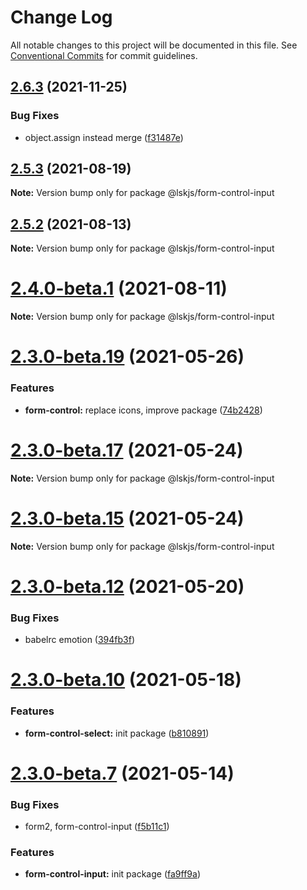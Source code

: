 # Change Log

All notable changes to this project will be documented in this file.
See [Conventional Commits](https://conventionalcommits.org) for commit guidelines.

## [2.6.3](https://github.com/lskjs/ux/compare/v2.6.2...v2.6.3) (2021-11-25)


### Bug Fixes

* object.assign instead merge ([f31487e](https://github.com/lskjs/ux/commit/f31487e8a408488c21a378371adfdd5267788c70))





## [2.5.3](https://github.com/lskjs/ux/compare/v2.5.2...v2.5.3) (2021-08-19)

**Note:** Version bump only for package @lskjs/form-control-input





## [2.5.2](https://github.com/lskjs/ux/compare/v2.5.1...v2.5.2) (2021-08-13)

**Note:** Version bump only for package @lskjs/form-control-input





# [2.4.0-beta.1](https://github.com/lskjs/ux/compare/v2.3.0-beta.29...v2.4.0-beta.1) (2021-08-11)

**Note:** Version bump only for package @lskjs/form-control-input





# [2.3.0-beta.19](https://github.com/lskjs/ux/tree/master/packages/form-control-input/compare/v2.3.0-beta.18...v2.3.0-beta.19) (2021-05-26)


### Features

* **form-control:** replace icons, improve package ([74b2428](https://github.com/lskjs/ux/tree/master/packages/form-control-input/commit/74b2428eebd5b103ed9ed4fd93fbf3361a534d06))





# [2.3.0-beta.17](https://github.com/lskjs/ux/tree/master/packages/form-control-input/compare/v2.3.0-beta.15...v2.3.0-beta.17) (2021-05-24)

**Note:** Version bump only for package @lskjs/form-control-input





# [2.3.0-beta.15](https://github.com/lskjs/ux/tree/master/packages/form-control-input/compare/v2.3.0-beta.13...v2.3.0-beta.15) (2021-05-24)

**Note:** Version bump only for package @lskjs/form-control-input





# [2.3.0-beta.12](https://github.com/lskjs/ux/tree/master/packages/form-control-input/compare/v2.3.0-beta.11...v2.3.0-beta.12) (2021-05-20)


### Bug Fixes

* babelrc emotion ([394fb3f](https://github.com/lskjs/ux/tree/master/packages/form-control-input/commit/394fb3f77ae0f84e152314003390dcdeb39f0a23))





# [2.3.0-beta.10](https://github.com/lskjs/ux/tree/master/packages/form-control-input/compare/v2.3.0-beta.9...v2.3.0-beta.10) (2021-05-18)


### Features

* **form-control-select:** init package ([b810891](https://github.com/lskjs/ux/tree/master/packages/form-control-input/commit/b8108913ce953e89c363425b761430a1a9d3bfda))





# [2.3.0-beta.7](https://github.com/lskjs/ux/tree/master/packages/form-control-input/compare/v2.3.0-beta.6...v2.3.0-beta.7) (2021-05-14)


### Bug Fixes

* form2, form-control-input ([f5b11c1](https://github.com/lskjs/ux/tree/master/packages/form-control-input/commit/f5b11c1106c6e68ae42579569a16adbd692bee27))


### Features

* **form-control-input:** init package ([fa9ff9a](https://github.com/lskjs/ux/tree/master/packages/form-control-input/commit/fa9ff9a5b98292c285d64991bb7ead5a692b7909))
